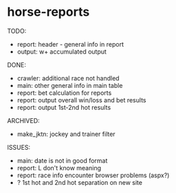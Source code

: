 # horse-reports
TODO:
* report: header - general info in report
* output: w+ accumulated output

DONE:
* crawler: additional race not handled
* main: other general info in main table
* report: bet calculation for reports
* report: output overall win/loss and bet results
* report: output 1st-2nd hot results

ARCHIVED:
* make_jktn: jockey and trainer filter

ISSUES:
* main: date is not in good format
* report: L don't know meaning
* report: race info encounter browser problems (aspx?)
* ? 1st hot and 2nd hot separation on new site